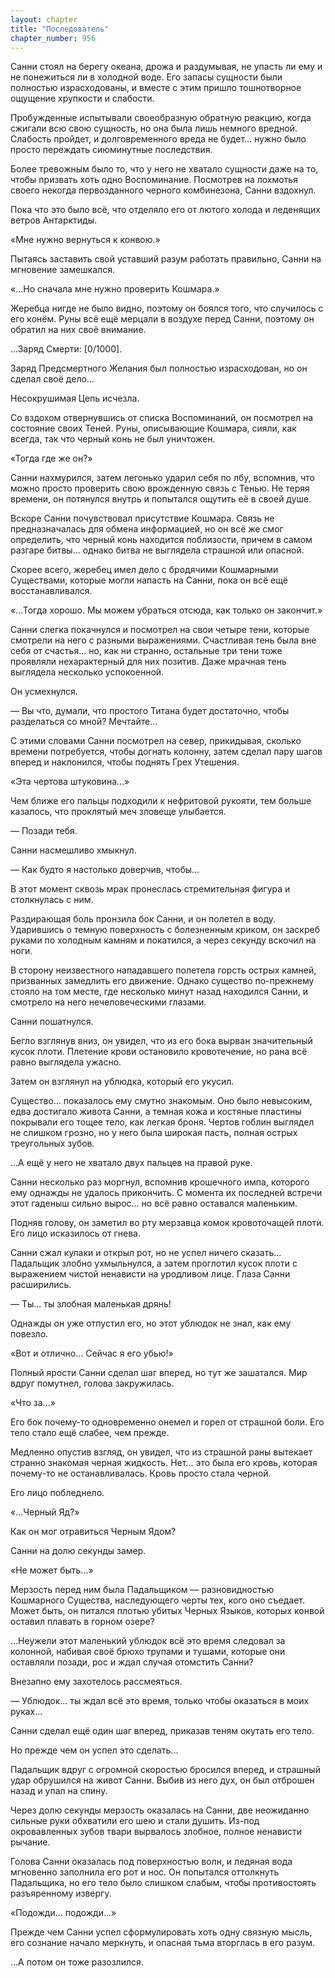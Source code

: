 ```yaml
---
layout: chapter
title: "Последователь"
chapter_number: 956
---
```


Санни стоял на берегу океана, дрожа и раздумывая, не упасть ли ему и не понежиться ли в холодной воде. Его запасы сущности были полностью израсходованы, и вместе с этим пришло тошнотворное ощущение хрупкости и слабости.

Пробужденные испытывали своеобразную обратную реакцию, когда сжигали всю свою сущность, но она была лишь немного вредной. Слабость пройдет, и долговременного вреда не будет... нужно было просто переждать сиюминутные последствия.

Более тревожным было то, что у него не хватало сущности даже на то, чтобы призвать хоть одно Воспоминание. Посмотрев на лохмотья своего некогда первозданного черного комбинезона, Санни вздохнул.

Пока что это было всё, что отделяло его от лютого холода и леденящих ветров Антарктиды.

«Мне нужно вернуться к конвою.»

Пытаясь заставить свой уставший разум работать правильно, Санни на мгновение замешкался.

«...Но сначала мне нужно проверить Кошмара.»

Жеребца нигде не было видно, поэтому он боялся того, что случилось с его конём. Руны всё ещё мерцали в воздухе перед Санни, поэтому он обратил на них своё внимание.

...Заряд Смерти: [0/1000].

Заряд Предсмертного Желания был полностью израсходован, но он сделал своё дело...

Несокрушимая Цепь исчезла.

Со вздохом отвернувшись от списка Воспоминаний, он посмотрел на состояние своих Теней. Руны, описывающие Кошмара, сияли, как всегда, так что черный конь не был уничтожен.

«Тогда где же он?»

Санни нахмурился, затем легонько ударил себя по лбу, вспомнив, что можно просто проверить свою врожденную связь с Тенью. Не теряя времени, он потянулся внутрь и попытался ощутить её в своей душе.

Вскоре Санни почувствовал присутствие Кошмара. Связь не предназначалась для обмена информацией, но он всё же смог определить, что черный конь находится поблизости, причем в самом разгаре битвы... однако битва не выглядела страшной или опасной.

Скорее всего, жеребец имел дело с бродячими Кошмарными Существами, которые могли напасть на Санни, пока он всё ещё восстанавливался.

«...Тогда хорошо. Мы можем убраться отсюда, как только он закончит.»

Санни слегка покачнулся и посмотрел на свои четыре тени, которые смотрели на него с разными выражениями. Счастливая тень была вне себя от счастья... но, как ни странно, остальные три тени тоже проявляли нехарактерный для них позитив. Даже мрачная тень выглядела несколько успокоенной.

Он усмехнулся.

— Вы что, думали, что простого Титана будет достаточно, чтобы разделаться со мной? Мечтайте...

С этими словами Санни посмотрел на север, прикидывая, сколько времени потребуется, чтобы догнать колонну, затем сделал пару шагов вперед и наклонился, чтобы поднять Грех Утешения.

«Эта чертова штуковина...»

Чем ближе его пальцы подходили к нефритовой рукояти, тем больше казалось, что проклятый меч зловеще улыбается.

— Позади тебя.

Санни насмешливо хмыкнул.

— Как будто я настолько доверчив, чтобы...

В этот момент сквозь мрак пронеслась стремительная фигура и столкнулась с ним.

Раздирающая боль пронзила бок Санни, и он полетел в воду. Ударившись о темную поверхность с болезненным криком, он заскреб руками по холодным камням и покатился, а через секунду вскочил на ноги.

В сторону неизвестного нападавшего полетела горсть острых камней, призванных замедлить его движение. Однако существо по-прежнему стояло на том месте, где несколько минут назад находился Санни, и смотрело на него нечеловеческими глазами.

Санни пошатнулся.

Бегло взглянув вниз, он увидел, что из его бока вырван значительный кусок плоти. Плетение крови остановило кровотечение, но рана всё равно выглядела ужасно.

Затем он взглянул на ублюдка, который его укусил.

Существо... показалось ему смутно знакомым. Оно было невысоким, едва достигало живота Санни, а темная кожа и костяные пластины покрывали его тощее тело, как легкая броня. Чертов гоблин выглядел не слишком грозно, но у него была широкая пасть, полная острых треугольных зубов.

...А ещё у него не хватало двух пальцев на правой руке.

Санни несколько раз моргнул, вспомнив крошечного импа, которого ему однажды не удалось прикончить. С момента их последней встречи этот гаденыш сильно вырос... но всё равно оставался маленьким.

Подняв голову, он заметил во рту мерзавца комок кровоточащей плоти. Его лицо исказилось от гнева.

Санни сжал кулаки и открыл рот, но не успел ничего сказать... Падальщик злобно ухмыльнулся, а затем проглотил кусок плоти с выражением чистой ненависти на уродливом лице. Глаза Санни расширились.

— Ты... ты злобная маленькая дрянь!

Однажды он уже отпустил его, но этот ублюдок не знал, как ему повезло.

«Вот и отлично... Сейчас я его убью!»

Полный ярости Санни сделал шаг вперед, но тут же зашатался. Мир вдруг помутнел, голова закружилась.

«Что за...»

Его бок почему-то одновременно онемел и горел от страшной боли. Его тело стало ещё слабее, чем прежде.

Медленно опустив взгляд, он увидел, что из страшной раны вытекает странно знакомая черная жидкость. Нет... это была его кровь, которая почему-то не останавливалась. Кровь просто стала черной.

Его лицо побледнело.

«...Черный Яд?»

Как он мог отравиться Черным Ядом?

Санни на долю секунды замер.

«Не может быть...»

Мерзость перед ним была Падальщиком — разновидностью Кошмарного Существа, наследующего черты тех, кого оно съедает. Может быть, он питался плотью убитых Черных Языков, которых конвой оставил плавать в горном озере?

...Неужели этот маленький ублюдок всё это время следовал за колонной, набивая своё брюхо трупами и тушами, которые они оставляли позади, рос и ждал случая отомстить Санни?

Внезапно ему захотелось рассмеяться.

— Ублюдок... ты ждал всё это время, только чтобы оказаться в моих руках...

Санни сделал ещё один шаг вперед, приказав теням окутать его тело.

Но прежде чем он успел это сделать...

Падальщик вдруг с огромной скоростью бросился вперед, и страшный удар обрушился на живот Санни. Выбив из него дух, он был отброшен назад и упал на спину.

Через долю секунды мерзость оказалась на Санни, две неожиданно сильные руки обхватили его шею и стали душить. Из-под окровавленных зубов твари вырвалось злобное, полное ненависти рычание.

Голова Санни оказалась под поверхностью волн, и ледяная вода мгновенно заполнила его рот и нос. Он попытался оттолкнуть Падальщика, но его тело было слишком слабым, чтобы противостоять разъяренному извергу.

«Подожди... подожди...»

Прежде чем Санни успел сформулировать хоть одну связную мысль, его сознание начало меркнуть, и опасная тьма вторглась в его разум.

...А потом он тоже разозлился.